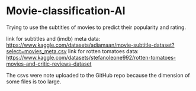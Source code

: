 # Movie-classification-AI

Trying to use the subtitles of movies to predict their popularity and rating.

link for subtitles and (imdb) meta data: https://www.kaggle.com/datasets/adiamaan/movie-subtitle-dataset?select=movies_meta.csv
link for rotten tomatoes data: https://www.kaggle.com/datasets/stefanoleone992/rotten-tomatoes-movies-and-critic-reviews-dataset


The csvs were note uploaded to the GitHub repo because the dimension of some files is too large.

